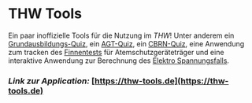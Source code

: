 # THW Tools

Ein paar inoffizielle Tools für die Nutzung im _THW_!
Unter anderem ein [Grundausbildungs-Quiz](https://thw-tools.de/quiz/ga/), ein [AGT-Quiz](https://thw-tools.de/quiz/agt/), ein [CBRN-Quiz](https://thw-tools.de/quiz/cbrn/), eine Anwendung zum tracken des [Finnentests](https://finnentest.thw-tools.de/) für Atemschutzgeräteträger und eine interaktive Anwendung zur Berechnung des [Elektro Spannungsfalls](https://elektro.thw-tools.de/).

### _Link zur Application:_ [https://thw-tools.de](https://thw-tools.de)
